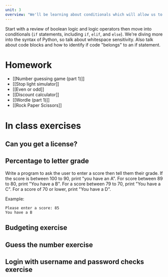 ```yaml
---
unit: 3
overview: "We'll be learning about conditionals which will allow us to write programs that perform different actions depending on a set of conditions that you specify. We'll take this as a chance to review boolean operations."
---
```


Start with a review of boolean logic and logic operators then move into conditionals (`if` statements, including `if`, `elif`, and `else`). We're diving more into the syntax of Python, so talk about whitespace sensitivity. Also talk about code blocks and how to identify if code "belongs" to an if statement.

# Homework

- [[Number guessing game (part 1)]]
- [[Stop light simulator]]
- [[Even or odd]]
- [[Discount calculator]]
- [[Wordle (part 1)]]
- [[Rock Paper Scissors]]

# In class exercises

## Can you get a license?

## Percentage to letter grade

Write a program to ask the user to enter a score then tell them their grade. If
the score is between 100 to 90, print "you have an A". For score between 89 to
80, print "You have a B". For a score between 79 to 70, print "You have a C".
For a score of 70 or lower, print "You have a D".

Example:

```
Please enter a score: 85
You have a B
```

## Budgeting exercise

## Guess the number exercise

## Login with username and password checks exercise

